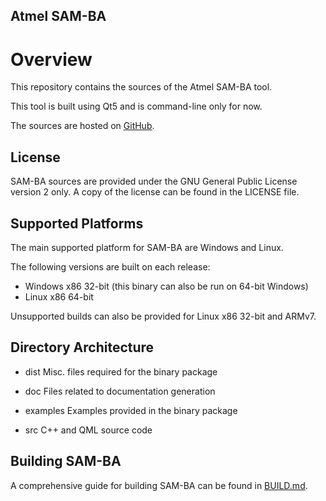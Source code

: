 Atmel SAM-BA
------------

# Overview

This repository contains the sources of the Atmel SAM-BA tool.

This tool is built using Qt5 and is command-line only for now.

The sources are hosted on [GitHub](https://github.com/linux4sam/sam-ba).

## License

SAM-BA sources are provided under the GNU General Public License version 2
only. A copy of the license can be found in the LICENSE file.

## Supported Platforms

The main supported platform for SAM-BA are Windows and Linux.

The following versions are built on each release:

- Windows x86 32-bit (this binary can also be run on 64-bit Windows)
- Linux x86 64-bit

Unsupported builds can also be provided for Linux x86 32-bit and ARMv7.

## Directory Architecture

- dist
  Misc. files required for the binary package

- doc
  Files related to documentation generation

- examples
  Examples provided in the binary package

- src
  C++ and QML source code

## Building SAM-BA

A comprehensive guide for building SAM-BA can be found in [BUILD.md](BUILD.md).
